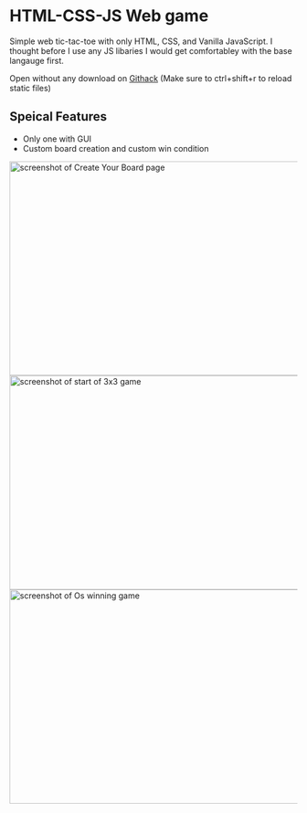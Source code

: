 # HTML-CSS-JS Web game
Simple web tic-tac-toe with only HTML, CSS, and Vanilla JavaScript. I thought before I use any JS libaries I would get comfortabley with the base langauge first.

Open without any download on [Githack](https://raw.githack.com/michael-lesirge/tic-tac-toe/main/HTML-CSS-JS/) (Make sure to ctrl+shift+r to reload static files)

## Speical Features
- Only one with GUI
- Custom board creation and custom win condition 
<img src="https://user-images.githubusercontent.com/100492377/230738158-54f53606-99b7-4c5d-b8f7-07c192725337.png" alt="screenshot of Create Your Board page" width="600" height="375">
<img src="https://user-images.githubusercontent.com/100492377/230738634-21a663cf-c2db-4ec7-bc2c-c154f7b91f5e.png" alt="screenshot of start of 3x3 game" width="600" height="375">
<img src="https://user-images.githubusercontent.com/100492377/230738703-de8e0e94-0747-4854-8df0-79272028f4a4.png" alt="screenshot of Os winning game" width="600" height="375">

